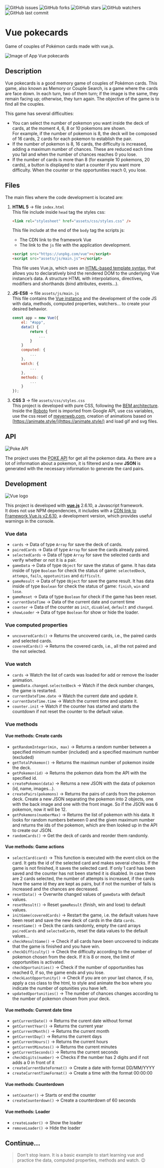 ![GitHub issues](https://img.shields.io/github/issues/beatrizsmerino/vue-pokecards)
![GitHub forks](https://img.shields.io/github/forks/beatrizsmerino/vue-pokecards)
![GitHub stars](https://img.shields.io/github/stars/beatrizsmerino/vue-pokecards)
![GitHub watchers](https://img.shields.io/github/watchers/beatrizsmerino/vue-pokecards)
![GitHub last commit](https://img.shields.io/github/last-commit/beatrizsmerino/vue-pokecards)

# Vue pokecards

Game of couples of Pokémon cards made with vue.js.

![Image of App Vue pokecards](README/images/vue-pokecards.gif)

## Description

Vue pokecards is a good memory game of couples of Pokémon cards.
This game, also known as Memory or Couple Search, is a game where the cards are face down. In each turn, two of them turn; if the image is the same, they remain facing up; otherwise, they turn again. The objective of the game is to find all the couples.

This game has several difficulties:

- You can select the number of pokemon you want inside the deck of cards, at the moment 4, 6, 8 or 10 pokemons are shown.  
  For example, if the number of pokemon is 8, the deck will be composed of 16 cards, 2 cards for each pokemon to establish the pair.
- If the number of pokemon is 8, 16 cards, the difficulty is increased, adding a maximum number of chances. These are reduced each time you fail and when the number of chances reaches 0 you lose.
- If the number of cards is more than 8 (for example 10 pokemons, 20 cards), a button is displayed to start a counter if you want more difficulty. When the counter or the opportunities reach 0, you lose.

## Files

The main files where the code development is located are:

1. **HTML 5** -> file `index.html`  
    This file include inside `head` tag the styles css:
	```html
	<link rel="stylesheet" href="assets/css/styles.css" />
	```

	This file include at the end of the `body` tag the scripts js:
	- The CDN link to the framework Vue
	- The link to the `js` file with the application development.

	```html
	<script src="https://unpkg.com/vue"></script>
	<script src="assets/js/main.js"></script>
	```
  
	This file uses Vue.js, which uses an [HTML-based template syntax](https://vuejs.org/v2/guide/syntax.html), that allows you to declaratively bind the rendered DOM to the underlying Vue instance’s data. A structure HTML with interpolations, directives, modifiers and shorthands (bind attributes, events...).  


2. **JS-ES8** -> file `assets/js/main.js`  
	This file contains the [Vue instance](https://vuejs.org/v2/guide/instance.html) and the development of the code JS with data, methods, computed properties, watchers... to create your desired behavior.

	```js
	const app = new Vue({
		el: "#app",
		data() {
			return {
				...
			}
		}
		computed: {
			...
		},
		watch: {
			...
		},
		methods: {
			...
		}
	});
	```

3. **CSS 3** -> file `assets/css/styles.css`   
	This project is developed with pure CSS, following the [BEM architecture](http://getbem.com/introduction/).  
	Inside the [Roboto](https://fonts.google.com/specimen/Roboto) font is imported from Google API, use css variables, use the css reset of [meyerweb.com](meyerweb.com), creation of animations based on [https://animate.style/](https://animate.style/) and load gif and svg files.

## API

![Poke API](README/images/poke-api.jpg)

The project uses the [POKE API](https://pokeapi.co/) for get all the pokemon data. As there are a lot of information about a pokemon, it is filtered and a new **JSON** is generated with the necessary information to generate the card pairs.

## Development

![Vue logo](README/images/vue-js-2.jpg)

This project is developed with **[vue.js](https://vuejs.org/)** 2.6.10, a Javascript framework.  
It does not use NPM dependencies, it includes with a [CDN link to Framework Vue.js v2.6.10](https://unpkg.com/vue), a development version, which provides useful warnings in the console.

### Vue data

- `cards` -> Data of type `Array` for save the deck of cards.
- `pairedCards` -> Data of type `Array` for save the cards already paired.
- `selectedCards` -> Data of type `Array` for save the selected cards and verify whether or not it is a pair.
- `gameData` -> Data of type `Object` for save the status of game. It has data inside  of type `Boolean` for check the status of game: `selectedDeck`, `attemps`, `fails`, `oppotunities` and `difficult`.
- `gameResult` -> Data of type `Object` for save the game result. It has data inside  of type `Boolean` for check the status of game: `finish`, `win` and `lose`.
- `gameReset` -> Data of type `Boolean` for check if the game has been reset.
- `currentDateTime` -> Data of the current date and current time
- `counter` -> Data of the counter as `init`, `disabled`, `default` and `changed`.
- `showLoader` -> Data of type `Boolean` for show or hide the loader.

### Vue computed properties

- `uncoveredCards()` -> Returns the uncovered cards, i.e., the paired cards and selected cards.
- `coveredCards()` -> Returns the covered cards, i.e., all the not paired and the not selected.

### Vue watch

- `cards` -> Watch the list of cards was loaded for add or remove the loader animation.
- `gameData.changed.selectedDeck` -> Watch if the deck number changes, the game is restarted.
- `currentDateTime.date` -> Watch the current date and update it.
- `currentDateTime.time` -> Watch the current time and update it.
- `counter.init` -> Watch if the counter has started and starts the countdown if not reset the counter to the default value.

### Vue methods

#### Vue methods: Create cards

- `getRandomInteger(min, max)` -> Returns a random number between a specified minimum number (included) and a specified maximum number (excluded)
- `getTotalPokemon()` -> Returns the maximun number of pokemon inside the deck.
- `getPokemon(id)` -> Returns the pokemon data from the API with the specified id.
- `createPokemon(data)` -> Returns a new JSON with the data of pokemon (id, name, images...).
- `createPairs(pokemons)` -> Returns the pairs of cards from the pokemon deck. Create a new JSON separating the pokemon into 2 objects, one with the back image and one with the front image. So if the JSON was 6 pokemon, now it will be 12.
- `getPokemons(numberMax)` -> Returns the list of pokemon with his data. It looks for random numbers between 0 and the given maximum number and returns the ids of the pokemon, which are then looked up in the API to create our JSON.
- `randomCards()` -> Get the deck of cards and reorder them randomly.

#### Vue methods: Game actions

- `selectCard(card)` -> This function is executed with the event click on the card. It gets the id of the selected card and makes several checks. If the game is not finished, it saves the selected card. If only 1 card has been saved and the counter has not been started it is disabled. In case there are 2 cards selected, the number of attempts is increased, if the cards have the same id they are kept as pairs, but if not the number of fails is increased and the chances are decreased.
- `resetData()` -> Overwrite changed values of `gameData` with default values.
- `resetResult()` -> Reset `gameResult` (finish, win and lose) to default values.
- `initGame(coveredCards)` -> Restart the game, i.e. the default values have been reset and save the new deck of cards in the data `cards`.
- `resetGame()` -> Deck the cards randomly, empty the card arrays `pairedCards` and `selectedCards`, reset the data values to the default values...
- `checkResultGame()` -> Check if all cards have been uncovered to indicate that the game is finished and you have win.
- `checkDifficulty()` -> Check the difficulty according to the number of pokemon chosen from the deck. If it is 8 or more, the limit of opportunities is activated.
- `checkOportunities()` -> Check if the number of opportunities has reached 0, if so, the game ends and you lose.
- `checkLastOpportunity()` -> Check if you are on your last chance, if so, apply a css class to the html, to style and animate the box where you indicate the number of optunities you have left.
- `updatedOportunities()` -> The number of chances changes according to the number of pokemon chosen from your deck.

#### Vue methods: Current date time

- `getCurrentDate()` -> Returns the curent date without format
- `getCurrentYear()` -> Returns the current year
- `getCurrentMonth()` -> Returns the current month
- `getCurrentDay()` -> Returns the current days
- `getCurrentHours()` -> Returns the current hours
- `getCurrentMinutes()` -> Returns the current minutes
- `getCurrentSeconds()` -> Returns the current seconds
- `checkDigits(number)` -> Checks if the number has 2 digits and if not adds a 0 in front of it
- `createCurrentDateFormat()` -> Create a date with format DD/MM/YYYY
- `createCurrentTimeFormat()` -> Create a time with the format 00:00:00

#### Vue methods: Counterdown

- `setCounter()` -> Starts or end the counter
- `createCounterdown()` -> Create a counterdown of 60 seconds

#### Vue methods: Loader

- `createLoader()` -> Show the loader
- `removeLoader()` -> Hide the loader

## Continue...
> Don't stop learn. It is a basic example to start learning vue and practice the data, computed properties, methods and watch. :wink: